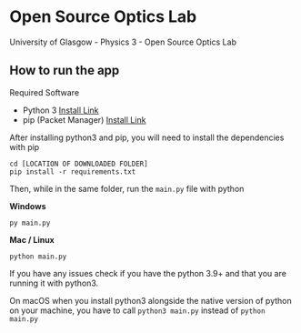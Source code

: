 # Open Source Optics Lab
 University of Glasgow - Physics 3 - Open Source Optics Lab
## How to run the app

Required Software
- Python 3 [Install Link](https://www.python.org/downloads/)
- pip (Packet Manager) [Install Link](https://pip.pypa.io/en/stable/reference/pip_install/)

After installing python3 and pip, you will need to install the dependencies with pip
```
cd [LOCATION OF DOWNLOADED FOLDER]
pip install -r requirements.txt
```
Then, while in the same folder, run the `main.py` file with python

**Windows**
```
py main.py
```
**Mac / Linux**
```
python main.py
```

If you have any issues check if you have the python 3.9+ and that you are running it with python3.

On macOS when you install python3 alongside the native version of python on your machine, 
you have to call `python3 main.py` instead of `python main.py`

